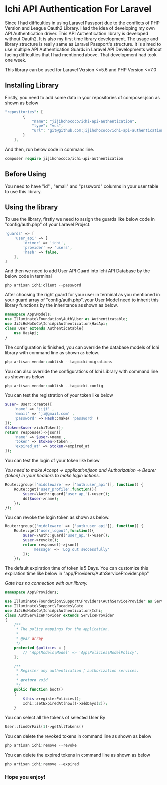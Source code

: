 # Ichi API Authentication For Laravel

<p>Since I had difficulties in using Laravel Passport due to the conflicts of PHP Version and League Oauth2 Library. I had the idea of developing my own API Authentication driver. This API Authentication library is developed without Oauth2. It is also my first time library development. The usage and library structure is really same as Laravel Passport's structure. It is aimed to use multiple API Authentication Guards in Laravel API Developments without facing difficulties that I had mentioned above. That development had took one week.</p>

<p>This library can be used for Laravel Version <=5.6 and PHP Version <=7.0</p>

## Installing Library

<p>Firstly, you need to add some data in your repositories of composer.json as shown as below</p>

```php
"repositories": [
        {
            "name": "jijihohococo/ichi-api-authentication",
            "type": "vcs",
            "url": "git@github.com:jijihohococo/ichi-api-authentication.git"
        }
    ],
```
<p>And then, run below code in command line.</p>

```php
composer require jijihohococo/ichi-api-authentication
```

## Before Using
<p>You need to have "id" , "email" and "password" columns in your user table to use this library.</p>

## Using the library

<p>To use the library, firstly we need to assign the guards like below code in "config/auth.php" of your Laravel Project. </p>

```php
'guards' => [
	'user_api' => [
		'driver' => 'ichi',
		'provider' => 'users',
		'hash' => false,
	],
]
```

<p>And then we need to add User API Guard into Ichi API Database by the below code in terminal</p>

```php
php artisan ichi:client --password
```

<p>After choosing the right guard for your user in terminal as you mentioned in your guard array of "config/auth.php", your User Model need to inherit this library functions by the inheritance as shown as below.</p>

```php
namespace App\Models;
use Illuminate\Foundation\Auth\User as Authenticatable;
use JiJiHoHoCoCo\IchiApiAuthentication\HasApi;
class User extends Authenticatable{
	use HasApi;
}
```

<p>The configuration is finished, you can override the database models of Ichi library with command line as shown as below.</p>

```php
php artisan vendor:publish --tag=ichi-migrations
```

<p>You can also override the configurations of Ichi Library with command line as shown as below</p>

```php
php artisan vendor:publish --tag=ichi-config
```

<p>You can test the registration of your token like below</p>

```php
$user= User::create([
	'name' => 'jiji' , 
	'email' => 'ji@gmail.com' ,
	'password' => Hash::make( 'password' )
]);
$token=$user->ichiToken();
return response()->json([
	'name' => $user->name ,
	'token' => $token->token ,
	'expired_at' => $token->expired_at
]);
```

<p>You can test the login of your token like below</p>
<i>You need to make Accept => application/json and Authorization => Bearer {token} in your headers to make login actions.</i>

```php
Route::group(['middleware' => ['auth:user_api']], function() {
	Route::get('user_profile',function(){
		$user=\Auth::guard('user_api')->user();
		dd($user->name);
	});
});
```
<p>You can revoke the login token as shown as below.</p>

```php
Route::group(['middleware' => ['auth:user_api']], function() {
    Route::get('user_logout',function(){
        $user=\Auth::guard('user_api')->user();
        $user->revoke();
        return response()->json([
            'message' => 'Log out successfully'
        ]);
    });
```

<p>The default expiration time of token is 5 Days. You can customize this expiration time like below in "app/Providers/AuthServiceProvider.php" </p>

<i>Gate has no connection with our library.</i>

```php
namespace App\Providers;

use Illuminate\Foundation\Support\Providers\AuthServiceProvider as ServiceProvider;
use Illuminate\Support\Facades\Gate;
use JiJiHoHoCoCo\IchiApiAuthentication\Ichi;
class AuthServiceProvider extends ServiceProvider
{
    /**
     * The policy mappings for the application.
     *
     * @var array
     */
    protected $policies = [
        // 'App\Models\Model' => 'App\Policies\ModelPolicy',
    ];

    /**
     * Register any authentication / authorization services.
     *
     * @return void
     */
    public function boot()
    {
        $this->registerPolicies();
        Ichi::setExpiredAt(now()->addDays(2));
    }

```

<p>You can select all the tokens of selected User By</p>

```php
User::findOrFail(1)->getAllTokens();
```

<p>You can delete the revoked tokens in command line as shown as below</p>

```php
php artisan ichi:remove --revoke
```

<p>You can delete the expired tokens in command line as shown as below</p>

```php
php artisan ichi:remove --expired
```

### Hope you enjoy!
